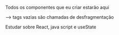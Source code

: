 Todos os componentes que eu criar estarão aqui

--> tags vazias são chamadas de desfragmentação

Estudar sobre React, java script e useState